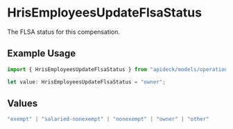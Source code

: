 # HrisEmployeesUpdateFlsaStatus

The FLSA status for this compensation.

## Example Usage

```typescript
import { HrisEmployeesUpdateFlsaStatus } from "apideck/models/operations";

let value: HrisEmployeesUpdateFlsaStatus = "owner";
```

## Values

```typescript
"exempt" | "salaried-nonexempt" | "nonexempt" | "owner" | "other"
```